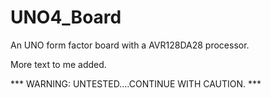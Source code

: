 # UNO4_Board
An UNO form factor board with a AVR128DA28 processor.

More text to me added.

*** WARNING: UNTESTED....CONTINUE WITH CAUTION. ***
